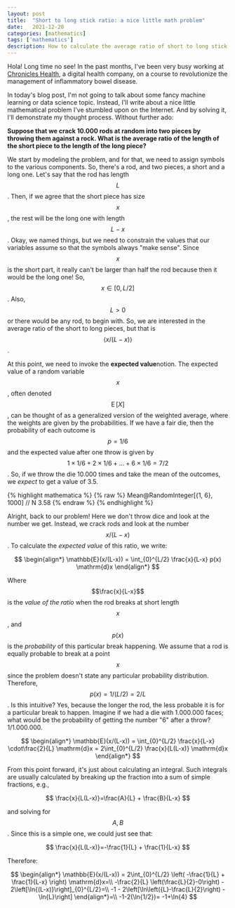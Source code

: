 ```yaml
---
layout: post
title:  "Short to long stick ratio: a nice little math problem"
date:   2021-12-20
categories: [mathematics]
tags: ['mathematics']
description: How to calculate the average ratio of short to long stick ratio.
---
```


Hola! Long time no see! In the past months, I've been very busy working at [Chronicles Health](https://www.chronicles.health/), a digital health company, on a course to revolutionize the management of inflammatory bowel disease.

In today's blog post, I'm not going to talk about some fancy machine learning or data science topic. Instead, I'll write about a nice little mathematical problem I've stumbled upon on the Internet. And by solving it, I'll demonstrate my thought process. Without further ado:

**Suppose that we crack 10.000 rods at random into two pieces by throwing them against a rock. What is the average ratio of the length of the short piece to the length of the long piece?**

We start by modeling the problem, and for that, we need to assign symbols to the various components. So, there's a rod, and two pieces, a short and a long one. Let's say that the rod has length $$L$$. Then, if we agree that the short piece has size $$x$$, the rest will be the long one with length $$L-x$$. Okay, we named things, but we need to constrain the values that our variables assume so that the symbols always "make sense". Since $$x$$ is the short part, it really can't be larger than half the rod because then it would be the long one! So, $$x\in[0,L/2]$$. Also, $$L>0$$ or there would be any rod, to begin with. So, we are interested in the average ratio of the short to long pieces, but that is $$\left<x/(L-x)\right>$$.

At this point, we need to invoke the **expected value**notion. The expected value of a random variable $$x$$, often denoted $$\operatorname {E} [X]$$, can be thought of as a generalized version of the weighted average, where the weights are given by the probabilities. If we have a fair die, then the probability of each outcome is $$p=1/6$$ and the expected value after one throw is given by $$1 \times 1/6 + 2 \times 1/6 + \ldots + 6 \times 1/6 = 7/2$$. So, if we throw the die 10.000 times and take the mean of the outcomes, we *expect* to get a value of 3.5.


{% highlight mathematica %}
{% raw %}
Mean@RandomInteger[{1, 6}, 1000] // N
3.58
{% endraw %}
{% endhighlight %}

Alright, back to our problem! Here we don't throw dice and look at the number we get. Instead, we crack rods and look at the number $$x/(L-x)$$. To calculate the *expected value* of this ratio, we write:

$$
\begin{align*}
\mathbb{E}(x/(L-x)) = \int_{0}^{L/2} \frac{x}{L-x} p(x) \mathrm{d}x
\end{align*}
$$

Where $$\frac{x}{L-x}$$ is the *value of the ratio* when the rod breaks at short length $$x$$, and $$p(x)$$ is the *probability* of this particular break happening. We assume that a rod is equally probable to break at a point $$x$$ since the problem doesn't state any particular probability distribution. Therefore, $$p(x) = 1/(L/2)=2/L$$. Is this intuitive? Yes, because the longer the rod, the less probable it is for a particular break to happen. Imagine if we had a die with 1.000.000 faces; what would be the probability of getting the number "6" after a throw? 1/1.000.000.

$$
\begin{align*}
\mathbb{E}(x/(L-x)) = \int_{0}^{L/2} \frac{x}{L-x} \cdot\frac{2}{L} \mathrm{d}x = 
2\int_{0}^{L/2} \frac{x}{L(L-x)} \mathrm{d}x 
\end{align*}
$$

From this point forward, it's just about calculating an integral. Such integrals are usually calculated by breaking up the fraction into a sum of simple fractions, e.g.,

$$
\frac{x}{L(L-x)}=\frac{A}{L} + \frac{B}{L-x}
$$

and solving for $$A, B$$. Since this is a simple one, we could just see that:

$$
\frac{x}{L(L-x)}=-\frac{1}{L} + \frac{1}{L-x}
$$

Therefore:

$$
\begin{align*}
\mathbb{E}(x/(L-x)) =
2\int_{0}^{L/2} \left( -\frac{1}{L} + \frac{1}{L-x} \right) \mathrm{d}x=\\
-\frac{2}{L} \left(\frac{L}{2}-0\right) - 2\left[\ln{(L-x)}\right]_{0}^{L/2}=\\
-1 - 2\left[\ln\left({L}-\frac{L}{2}\right) - \ln{L}\right]
\end{align*}=\\
-1-2(\ln{1/2})= -1+\ln{4}
$$

